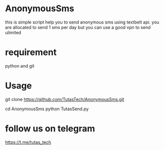 # AnonymousSms
this is simple script help you to send anonymous sms using textbelt api. you are allocated to send 1 sms per day but you can use a good vpn to send ulimited

# requirement 
python and git
# Usage

git clone https://github.com/TutasTech/AnonymousSms.git

cd AnonymousSms
python TutasSend.py

# follow us on telegram

https://t.me/tutas_tech


